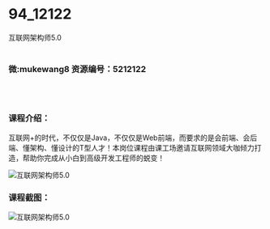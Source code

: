 # 94_12122
互联网架构师5.0
<br/></br>
<h3>微:mukewang8 资源编号：5212122</h3>
<br/></br>
<h3>课程介绍：</h3>
<p>互联网+的时代，不仅仅是Java，不仅仅是Web前端，而要求的是会前端、会后端、懂架构、懂设计的T型人才！本岗位课程由课工场邀请互联网领域大咖倾力打造，帮助你完成从小白到高级开发工程师的蜕变！</p>
<p><img src="https://www.ko996.com/wp-content/uploads/img/2020/04/2-51-300x165.png" alt="互联网架构师5.0"></p>
<div class="info-desc">
<h3>课程截图：</h3>
<p><img src="https://www.ko996.com/wp-content/uploads/img/2020/04/1-80.png" alt="互联网架构师5.0"></p>
<p>&nbsp;</p>


			
</div>
